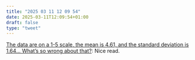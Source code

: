 ```yaml
---
title: "2025 03 11 12 09 54"
date: 2025-03-11T12:09:54+01:00
draft: false
type: "tweet"
---
```

[The data are on a 1-5 scale, the mean is 4.61, and the standard deviation is 1.64... What’s so wrong about that?](https://statmodeling.stat.columbia.edu/2024/04/19/the-data-are-on-a-1-5-scale-the-mean-is-4-61-and-the-standard-deviation-is-1-64-whats-so-wrong-about-that/): Nice read.
